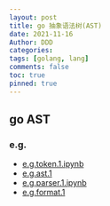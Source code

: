 ```yaml
---
layout: post
title: go 抽象语法树(AST)
date: 2021-11-16
Author: DDD
categories:
tags: [golang, lang]
comments: false
toc: true
pinned: true
---
```

## go AST
### e.g.
- [e.g.token.1.ipynb](https://github.com/dddgithub/dddblog/blob/master/_posts/it/lang/go/comp/e.g/e.g.token.1.ipynb)
- [e.g.ast.1](https://github.com/dddgithub/dddblog/blob/master/_posts/it/lang/go/comp/e.g/e.g.ast.1.ipynb)
- [e.g.parser.1.ipynb](https://github.com/dddgithub/dddblog/blob/master/_posts/it/lang/go/comp/e.g/e.g.parser.1.ipynb)
- [e.g.format.1](https://github.com/dddgithub/dddblog/blob/master/_posts/it/lang/go/comp/e.g/e.g.format.1)

